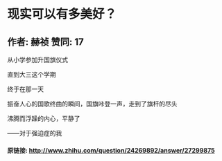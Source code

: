# 现实可以有多美好？
## 作者: 赫祯  赞同: 17
从小学参加升国旗仪式  
  
  
直到大三这个学期  
  
  
终于在那一天  
  
  
振奋人心的国歌终曲的瞬间，国旗咔登一声，走到了旗杆的尽头  
  
  
沸腾而浮躁的内心，平静了  
  
  
——对于强迫症的我

#### 原链接: http://www.zhihu.com/question/24269892/answer/27299875
